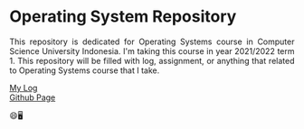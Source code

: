 # Operating System Repository

<p align="justify">
  This repository is dedicated for Operating Systems course in Computer Science University Indonesia. I'm taking this course in year 2021/2022 term 1. This repository will be filled with log, assignment, or anything that related to Operating Systems course that I take.
</p>

[My Log](https://ealiansyah.github.io/os212/TXT/mylog.txt)\
[Github Page](https://ealiansyah.github.io/os212/)

😄🖥️
